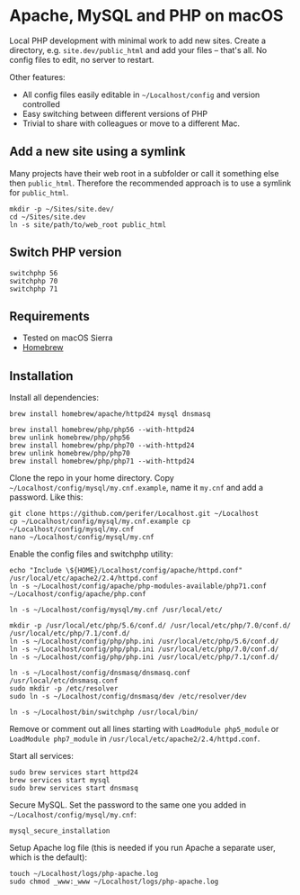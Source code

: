 # Apache, MySQL and PHP on macOS

Local PHP development with minimal work to add new sites. Create a directory, e.g. `site.dev/public_html` and add your files – that's all. No config files to edit, no server to restart.

Other features:

* All config files easily editable in `~/Localhost/config` and version controlled
* Easy switching between different versions of PHP
* Trivial to share with colleagues or move to a different Mac.

## Add a new site using a symlink

Many projects have their web root in a subfolder or call it something else then `public_html`. Therefore the recommended approach is to use a symlink for `public_html`.

```
mkdir -p ~/Sites/site.dev/
cd ~/Sites/site.dev
ln -s site/path/to/web_root public_html
```

## Switch PHP version

```
switchphp 56
switchphp 70
switchphp 71
```

## Requirements

* Tested on macOS Sierra
* [Homebrew](https://brew.sh)

## Installation

Install all dependencies:

```
brew install homebrew/apache/httpd24 mysql dnsmasq

brew install homebrew/php/php56 --with-httpd24
brew unlink homebrew/php/php56
brew install homebrew/php/php70 --with-httpd24
brew unlink homebrew/php/php70
brew install homebrew/php/php71 --with-httpd24
```

Clone the repo in your home directory. Copy `~/Localhost/config/mysql/my.cnf.example`, name it `my.cnf` and add a password. Like this:

```
git clone https://github.com/perifer/Localhost.git ~/Localhost
cp ~/Localhost/config/mysql/my.cnf.example cp ~/Localhost/config/mysql/my.cnf
nano ~/Localhost/config/mysql/my.cnf
```

Enable the config files and switchphp utility:

```
echo "Include \${HOME}/Localhost/config/apache/httpd.conf" /usr/local/etc/apache2/2.4/httpd.conf
ln -s ~/Localhost/config/apache/php-modules-available/php71.conf ~/Localhost/config/apache/php.conf

ln -s ~/Localhost/config/mysql/my.cnf /usr/local/etc/

mkdir -p /usr/local/etc/php/5.6/conf.d/ /usr/local/etc/php/7.0/conf.d/ /usr/local/etc/php/7.1/conf.d/
ln -s ~/Localhost/config/php/php.ini /usr/local/etc/php/5.6/conf.d/
ln -s ~/Localhost/config/php/php.ini /usr/local/etc/php/7.0/conf.d/
ln -s ~/Localhost/config/php/php.ini /usr/local/etc/php/7.1/conf.d/

ln -s ~/Localhost/config/dnsmasq/dnsmasq.conf /usr/local/etc/dnsmasq.conf
sudo mkdir -p /etc/resolver
sudo ln -s ~/Localhost/config/dnsmasq/dev /etc/resolver/dev

ln -s ~/Localhost/bin/switchphp /usr/local/bin/
```

Remove or comment out all lines starting with `LoadModule php5_module` or `LoadModule php7_module` in `/usr/local/etc/apache2/2.4/httpd.conf`.

Start all services:

```
sudo brew services start httpd24
brew services start mysql
sudo brew services start dnsmasq
```

Secure MySQL. Set the password to the same one you added in `~/Localhost/config/mysql/my.cnf`:

`mysql_secure_installation`

Setup Apache log file (this is needed if you run Apache a separate user, which is the default):

```
touch ~/Localhost/logs/php-apache.log
sudo chmod _www:_www ~/Localhost/logs/php-apache.log
```
